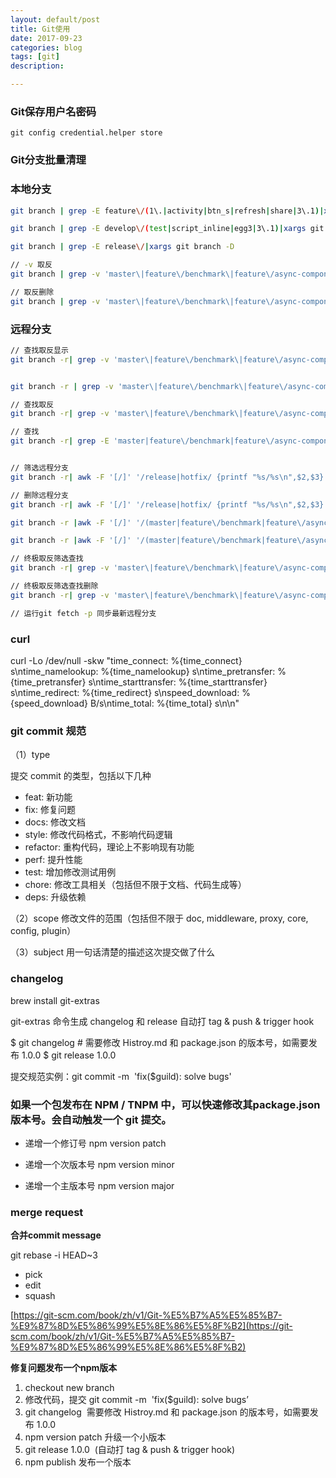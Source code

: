 ```yaml
---
layout: default/post
title: Git使用
date: 2017-09-23
categories: blog
tags: [git]
description:

---
```



### Git保存用户名密码

```
git config credential.helper store
```


### Git分支批量清理


### 本地分支

```bash
git branch | grep -E feature\/(1\.|activity|btn_s|refresh|share|3\.1)|xargs git branch -D

git branch | grep -E develop\/(test|script_inline|egg3|3\.1)|xargs git branch -D

git branch | grep -E release\/|xargs git branch -D

// -v 取反
git branch | grep -v 'master\|feature\/benchmark\|feature\/async-component'

// 取反删除
git branch | grep -v 'master\|feature\/benchmark\|feature\/async-component'|xargs git branch -D
```

### 远程分支


```bash
// 查找取反显示
git branch -r| grep -v 'master\|feature\/benchmark\|feature\/async-component'


git branch -r | grep -v 'master\|feature\/benchmark\|feature\/async-component' | awk '{print $1}'

// 查找取反
git branch -r| grep -v 'master\|feature\/benchmark\|feature\/async-component\|develop\/stearmrender'

// 查找
git branch -r| grep -E 'master|feature\/benchmark|feature\/async-component|develop\/stearmrender'


// 筛选远程分支
git branch -r| awk -F '[/]' '/release|hotfix/ {printf "%s/%s\n",$2,$3}' 

// 删除远程分支
git branch -r| awk -F '[/]' '/release|hotfix/ {printf "%s/%s\n",$2,$3}'|xargs -i {} git push origin :{}

git branch -r |awk -F '[/]' '/(master|feature\/benchmark|feature\/async-component)/ {printf "%s/%s/%s\n", $2,$3,$4}' 

git branch -r |awk -F '[/]' '/(master|feature\/benchmark|feature\/async-component)/ {printf "%s/%s/%s\n", $2,$3,$4}' |xargs -I {} git push origin :{}

// 终极取反筛选查找
git branch -r| grep -v 'master\|feature\/benchmark\|feature\/async-component\|develop\/stearmrender'|awk -F '[/]' '/\// {printf "%s/%s\n", $2,$3}'

// 终极取反筛选查找删除
git branch -r| grep -v 'master\|feature\/benchmark\|feature\/async-component\|develop\/stearmrender'|awk -F '[/]' '/\// {printf "%s/%s\n", $2,$3}' |xargs -I {} git push origin :{}

// 运行git fetch -p 同步最新远程分支
```


### curl

curl -Lo /dev/null -skw "time_connect: %{time_connect} s\ntime_namelookup: %{time_namelookup} s\ntime_pretransfer: %{time_pretransfer} s\ntime_starttransfer: %{time_starttransfer} s\ntime_redirect: %{time_redirect} s\nspeed_download: %{speed_download} B/s\ntime_total: %{time_total} s\n\n"



### git commit 规范

（1）type

提交 commit 的类型，包括以下几种
* feat: 新功能
* fix: 修复问题
* docs: 修改文档
* style: 修改代码格式，不影响代码逻辑
* refactor: 重构代码，理论上不影响现有功能
* perf: 提升性能
* test: 增加修改测试用例
* chore: 修改工具相关（包括但不限于文档、代码生成等）
* deps: 升级依赖

（2）scope
修改文件的范围（包括但不限于 doc, middleware, proxy, core, config, plugin）

（3）subject
用一句话清楚的描述这次提交做了什么


### changelog

brew install git-extras

git-extras 命令生成 changelog 和 release 自动打 tag & push & trigger hook


$ git changelog # 需要修改 Histroy.md 和 package.json 的版本号，如需要发布 1.0.0 $ git release 1.0.0


提交规范实例：git commit -m  'fix($guild): solve bugs'




### 如果一个包发布在 NPM / TNPM 中，可以快速修改其package.json版本号。会自动触发一个 git 提交。

* 递增一个修订号 npm version patch

* 递增一个次版本号 npm version minor

* 递增一个主版本号 npm version major


### merge request

**合并commit message**

git rebase -i HEAD~3

- pick
- edit
- squash

[https://git-scm.com/book/zh/v1/Git-%E5%B7%A5%E5%85%B7-%E9%87%8D%E5%86%99%E5%8E%86%E5%8F%B2](https://git-scm.com/book/zh/v1/Git-%E5%B7%A5%E5%85%B7-%E9%87%8D%E5%86%99%E5%8E%86%E5%8F%B2)

**修复问题发布一个npm版本**

1. checkout new branch
2. 修改代码，提交 git commit -m  'fix($guild): solve bugs’
3. git changelog  需要修改 Histroy.md 和 package.json 的版本号，如需要发布 1.0.0
4. npm version patch 升级一个小版本
5. git release 1.0.0  (自动打 tag & push & trigger hook)
6. npm publish 发布一个版本

